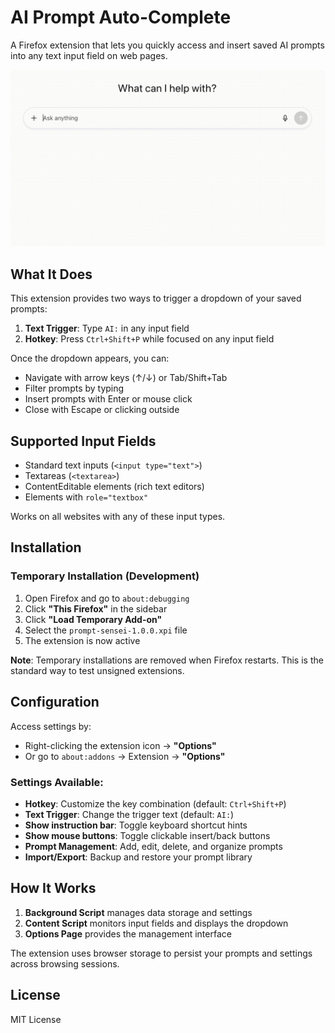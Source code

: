 # AI Prompt Auto-Complete

A Firefox extension that lets you quickly access and insert saved AI prompts into any text input field on web pages.

![Demo](demo.gif)

## What It Does

This extension provides two ways to trigger a dropdown of your saved prompts:

1. **Text Trigger**: Type `AI:` in any input field
2. **Hotkey**: Press `Ctrl+Shift+P` while focused on any input field

Once the dropdown appears, you can:

- Navigate with arrow keys (↑/↓) or Tab/Shift+Tab
- Filter prompts by typing
- Insert prompts with Enter or mouse click
- Close with Escape or clicking outside

## Supported Input Fields

- Standard text inputs (`<input type="text">`)
- Textareas (`<textarea>`)
- ContentEditable elements (rich text editors)
- Elements with `role="textbox"`

Works on all websites with any of these input types.

## Installation

### Temporary Installation (Development)

1. Open Firefox and go to `about:debugging`
2. Click **"This Firefox"** in the sidebar
3. Click **"Load Temporary Add-on"**
4. Select the `prompt-sensei-1.0.0.xpi` file
5. The extension is now active

**Note**: Temporary installations are removed when Firefox restarts. This is the standard way to test unsigned extensions.

## Configuration

Access settings by:

- Right-clicking the extension icon → **"Options"**
- Or go to `about:addons` → Extension → **"Options"**

### Settings Available:

- **Hotkey**: Customize the key combination (default: `Ctrl+Shift+P`)
- **Text Trigger**: Change the trigger text (default: `AI:`)
- **Show instruction bar**: Toggle keyboard shortcut hints
- **Show mouse buttons**: Toggle clickable insert/back buttons
- **Prompt Management**: Add, edit, delete, and organize prompts
- **Import/Export**: Backup and restore your prompt library

## How It Works

1. **Background Script** manages data storage and settings
2. **Content Script** monitors input fields and displays the dropdown
3. **Options Page** provides the management interface

The extension uses browser storage to persist your prompts and settings across browsing sessions.

## License

MIT License
